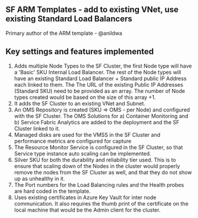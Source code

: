 ## SF ARM Templates - add to existing VNet, use existing Standard Load Balancers
Primary author of the ARM template - @anildwa

## Key settings and features implemented ##

1. Adds multiple  Node Types to the SF Cluster, the first Node type will have a 'Basic' SKU Internal Load Balancer. The rest of the Node types will have an existing Standard Load Balancer + Standard public IP Address each linked to them. The The URL of the existing Public IP Addresses (Standard SKU) need to be provided as an array. The number of Node types created would be based on the size of this array +1.
2. It adds the SF Cluster to an existing VNet and Subnet. 
3. An OMS Repository is created (SKU => OMS - per Node) and configured with the SF Cluster. The OMS Solutions for a) Container Monitoring and b) Service Fabric Analytics are added to the deployment and the SF Cluster linked to it. 
4. Managed disks are used for the VMSS in the SF Cluster and performance metrics are configured for capture
5. The Resource Monitor Service is configured in the SF Cluster, so that Service type instance auto scaling can be implemented.
6. Silver SKU for both the durability and reliability tier used. This is to ensure that scaling down of the Nodes in the cluster would properly remove the nodes from the SF Cluster as well, and that they do not show up as unhealthy in it.
7. The Port numbers for the Load Balancing rules and the Health probes are hard coded in the template.
8. Uses existing certificates in Azure Key Vault for inter node communication. It also requires the thumb print of the certificate on the local machine that would be the Admin client for the cluster.
